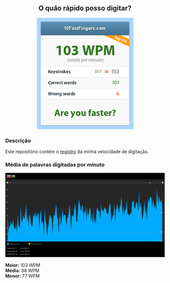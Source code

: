 <h2 align="center"><b>O quão rápido posso digitar?</b></h2>

<p align="center">
  <img src="https://github.com/kelvin-hey/my-typing-speed/blob/main/wpm_result.png"></a>
</p>

### Descrição
Este repositório contém o <a href="https://10fastfingers.com/user/2142483/">registro</a> da minha velocidade de digitação.

### Média de palavras digitadas por minuto

<img src="https://github.com/kelvin-hey/my-typing-speed/blob/main/wpm.png"></a>

<p>
  <b>Maior:</b> 103 WPM <br>
  <b>Média:</b> 88 WPM  <br>
  <b>Menor:</b> 77 WPM  <br>
</p>
